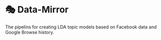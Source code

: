 # :performing_arts: Data-Mirror

The pipelins for creating LDA topic models based on Facebook data and Google Browse history. 
